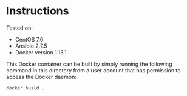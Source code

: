 # Instructions

Tested on:
- CentOS 7.6
- Ansible 2.7.5
- Docker version 1.13.1

This Docker container can be built by simply running the following command in this directory from a user account that has permission to access the Docker daemon:

    docker build .


